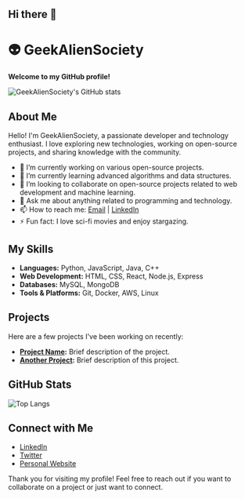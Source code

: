 ## Hi there 👋
# 👽 GeekAlienSociety

**Welcome to my GitHub profile!**

![GeekAlienSociety's GitHub stats](https://github-readme-stats.vercel.app/api?username=GeekAlienSociety&show_icons=true&theme=radical)

## About Me

Hello! I'm GeekAlienSociety, a passionate developer and technology enthusiast. I love exploring new technologies, working on open-source projects, and sharing knowledge with the community.

- 🔭 I’m currently working on various open-source projects.
- 🌱 I’m currently learning advanced algorithms and data structures.
- 👯 I’m looking to collaborate on open-source projects related to web development and machine learning.
- 💬 Ask me about anything related to programming and technology.
- 📫 How to reach me: [Email](mailto:your-email@example.com) | [LinkedIn](https://www.linkedin.com/in/your-linkedin-profile)
- ⚡ Fun fact: I love sci-fi movies and enjoy stargazing.

## My Skills

- **Languages:** Python, JavaScript, Java, C++
- **Web Development:** HTML, CSS, React, Node.js, Express
- **Databases:** MySQL, MongoDB
- **Tools & Platforms:** Git, Docker, AWS, Linux

## Projects

Here are a few projects I've been working on recently:

- **[Project Name](https://github.com/GeekAlienSociety/project-name):** Brief description of the project.
- **[Another Project](https://github.com/GeekAlienSociety/another-project):** Brief description of this project.

## GitHub Stats

![Top Langs](https://github-readme-stats.vercel.app/api/top-langs/?username=GeekAlienSociety&layout=compact&theme=radical)

## Connect with Me

- [LinkedIn](https://www.linkedin.com/in/your-linkedin-profile)
- [Twitter](https://twitter.com/your-twitter-handle)
- [Personal Website](https://your-personal-website.com)

Thank you for visiting my profile! Feel free to reach out if you want to collaborate on a project or just want to connect.
<!--
**GeekAlienSociety/GeekAlienSociety** is a ✨ _special_ ✨ repository because its `README.md` (this file) appears on your GitHub profile.

Here are some ideas to get you started:

- 🔭 I’m currently working on ...
- 🌱 I’m currently learning ...
- 👯 I’m looking to collaborate on ...
- 🤔 I’m looking for help with ...
- 💬 Ask me about ...
- 📫 How to reach me: ...
- 😄 Pronouns: ...
- ⚡ Fun fact: ...
-->
